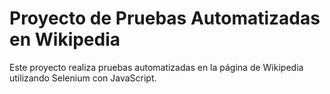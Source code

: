 # Proyecto de Pruebas Automatizadas en Wikipedia

Este proyecto realiza pruebas automatizadas en la página de Wikipedia utilizando Selenium con JavaScript.




